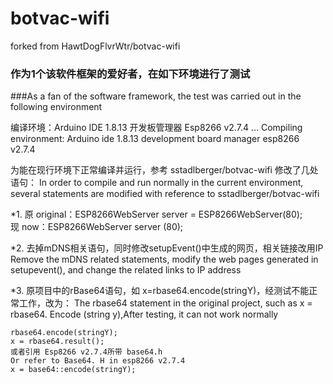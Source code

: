 # botvac-wifi
forked from HawtDogFlvrWtr/botvac-wifi

### 作为1个该软件框架的爱好者，在如下环境进行了测试
###As a fan of the software framework, the test was carried out in the following environment

编译环境：Arduino IDE 1.8.13 开发板管理器 Esp8266 v2.7.4 ...
Compiling environment: Arduino ide 1.8.13 development board manager esp8266 v2.7.4

为能在现行环境下正常编译并运行，参考 sstadlberger/botvac-wifi 修改了几处语句：
In order to compile and run normally in the current environment, several statements are modified with reference to sstadlberger/botvac-wifi

*1. 原 original：ESP8266WebServer server = ESP8266WebServer(80);  
    现 now：ESP8266WebServer server (80);  
	
*2. 去掉mDNS相关语句，同时修改setupEvent()中生成的网页，相关链接改用IP    
    Remove the mDNS related statements, modify the web pages generated in setupevent(), and change the related links to IP address

*3. 原项目中的rBase64语句，如 x=rbase64.encode(stringY)，经测试不能正常工作，改为：
    The rbase64 statement in the original project, such as x = rbase64. Encode (string y),After testing, it can not work normally	
	
	rbase64.encode(stringY);    
	x = rbase64.result();      
	或者引用 Esp8266 v2.7.4所带 base64.h 
	Or refer to Base64. H in esp8266 v2.7.4
	x = base64::encode(stringY);   
